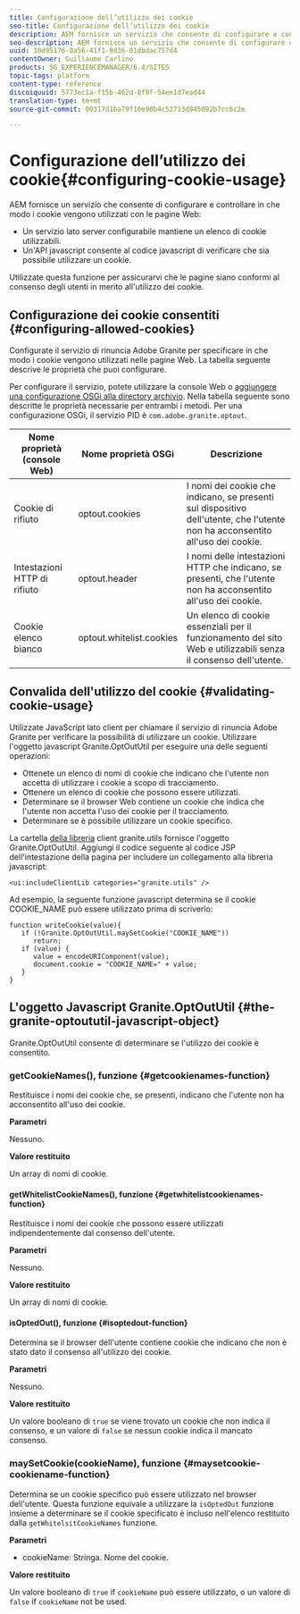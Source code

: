 ```yaml
---
title: Configurazione dell’utilizzo dei cookie
seo-title: Configurazione dell’utilizzo dei cookie
description: AEM fornisce un servizio che consente di configurare e controllare in che modo i cookie vengono utilizzati con le pagine Web
seo-description: AEM fornisce un servizio che consente di configurare e controllare in che modo i cookie vengono utilizzati con le pagine Web
uuid: 10d95176-0a56-41f1-9d36-01dbdac757d4
contentOwner: Guillaume Carlino
products: SG_EXPERIENCEMANAGER/6.4/SITES
topic-tags: platform
content-type: reference
discoiquuid: 5773ec1a-f15b-462d-8f9f-54ee1d7ead44
translation-type: tm+mt
source-git-commit: 00317d1ba79f10e98b4c52713d845092b7cc6c2e

---
```



# Configurazione dell’utilizzo dei cookie{#configuring-cookie-usage}

AEM fornisce un servizio che consente di configurare e controllare in che modo i cookie vengono utilizzati con le pagine Web:

* Un servizio lato server configurabile mantiene un elenco di cookie utilizzabili.
* Un&#39;API javascript consente al codice javascript di verificare che sia possibile utilizzare un cookie.

Utilizzate questa funzione per assicurarvi che le pagine siano conformi al consenso degli utenti in merito all&#39;utilizzo dei cookie.

## Configurazione dei cookie consentiti {#configuring-allowed-cookies}

Configurate il servizio di rinuncia Adobe Granite per specificare in che modo i cookie vengono utilizzati nelle pagine Web. La tabella seguente descrive le proprietà che puoi configurare.

Per configurare il servizio, potete utilizzare la console [](/help/sites-deploying/configuring-osgi.md#osgi-configuration-with-the-web-console) Web o [aggiungere una configurazione OSGi alla directory archivio](/help/sites-deploying/configuring-osgi.md#adding-a-new-configuration-to-the-repository). Nella tabella seguente sono descritte le proprietà necessarie per entrambi i metodi. Per una configurazione OSGi, il servizio PID è `com.adobe.granite.optout`.

| Nome proprietà (console Web) | Nome proprietà OSGi | Descrizione |
|---|---|---|
| Cookie di rifiuto | optout.cookies | I nomi dei cookie che indicano, se presenti sul dispositivo dell&#39;utente, che l&#39;utente non ha acconsentito all&#39;uso dei cookie. |
| Intestazioni HTTP di rifiuto | optout.header | I nomi delle intestazioni HTTP che indicano, se presenti, che l&#39;utente non ha acconsentito all&#39;uso dei cookie. |
| Cookie elenco bianco | optout.whitelist.cookies | Un elenco di cookie essenziali per il funzionamento del sito Web e utilizzabili senza il consenso dell&#39;utente. |

## Convalida dell&#39;utilizzo del cookie {#validating-cookie-usage}

Utilizzate JavaScript lato client per chiamare il servizio di rinuncia Adobe Granite per verificare la possibilità di utilizzare un cookie. Utilizzare l&#39;oggetto javascript Granite.OptOutUtil per eseguire una delle seguenti operazioni:

* Ottenete un elenco di nomi di cookie che indicano che l&#39;utente non accetta di utilizzare i cookie a scopo di tracciamento.
* Ottenere un elenco di cookie che possono essere utilizzati.
* Determinare se il browser Web contiene un cookie che indica che l&#39;utente non accetta l&#39;uso dei cookie per il tracciamento.
* Determinare se è possibile utilizzare un cookie specifico.

La cartella [della libreria](/help/sites-developing/clientlibs.md#referencing-client-side-libraries) client granite.utils fornisce l&#39;oggetto Granite.OptOutUtil. Aggiungi il codice seguente al codice JSP dell&#39;intestazione della pagina per includere un collegamento alla libreria javascript:

`<ui:includeClientLib categories="granite.utils" />`

Ad esempio, la seguente funzione javascript determina se il cookie COOKIE_NAME può essere utilizzato prima di scriverlo:

```
function writeCookie(value){
   if (!Granite.OptOutUtil.maySetCookie("COOKIE_NAME")) 
      return;
   if (value) {
      value = encodeURIComponent(value);
      document.cookie = "COOKIE_NAME=" + value; 
   }
}
```

## L&#39;oggetto Javascript Granite.OptOutUtil {#the-granite-optoututil-javascript-object}

Granite.OptOutUtil consente di determinare se l&#39;utilizzo dei cookie è consentito.

### getCookieNames(), funzione {#getcookienames-function}

Restituisce i nomi dei cookie che, se presenti, indicano che l&#39;utente non ha acconsentito all&#39;uso dei cookie.

**Parametri**

Nessuno.

**Valore restituito**

Un array di nomi di cookie.

#### getWhitelistCookieNames(), funzione {#getwhitelistcookienames-function}

Restituisce i nomi dei cookie che possono essere utilizzati indipendentemente dal consenso dell&#39;utente.

**Parametri**

Nessuno.

**Valore restituito**

Un array di nomi di cookie.

#### isOptedOut(), funzione {#isoptedout-function}

Determina se il browser dell&#39;utente contiene cookie che indicano che non è stato dato il consenso all&#39;utilizzo dei cookie.

**Parametri**

Nessuno.

**Valore restituito**

Un valore booleano di `true` se viene trovato un cookie che non indica il consenso, e un valore di `false` se nessun cookie indica il mancato consenso.

### maySetCookie(cookieName), funzione {#maysetcookie-cookiename-function}

Determina se un cookie specifico può essere utilizzato nel browser dell&#39;utente. Questa funzione equivale a utilizzare la `isOptedOut` funzione insieme a determinare se il cookie specificato è incluso nell&#39;elenco restituito dalla `getWhitelsitCookieNames` funzione.

**Parametri**

* cookieName: Stringa. Nome del cookie.

**Valore restituito**

Un valore booleano di `true` if `cookieName` può essere utilizzato, o un valore di `false` if `cookieName` not be used.
